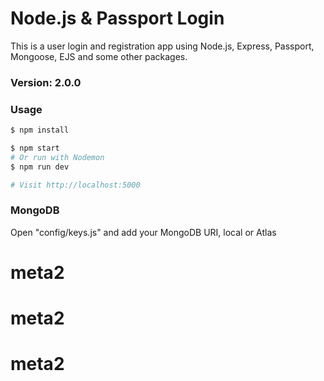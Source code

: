 # Node.js & Passport Login

This is a user login and registration app using Node.js, Express, Passport, Mongoose, EJS and some other packages.

### Version: 2.0.0

### Usage

```sh
$ npm install
```

```sh
$ npm start
# Or run with Nodemon
$ npm run dev

# Visit http://localhost:5000
```

### MongoDB

Open "config/keys.js" and add your MongoDB URI, local or Atlas
# meta2
# meta2
# meta2
